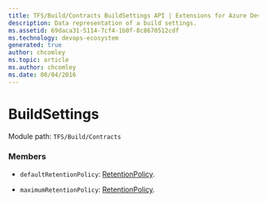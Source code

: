 ```yaml
---
title: TFS/Build/Contracts BuildSettings API | Extensions for Azure DevOps Services
description: Data representation of a build settings.
ms.assetid: 69daca31-5114-7cf4-1b0f-8c8670512cdf
ms.technology: devops-ecosystem
generated: true
author: chcomley
ms.topic: article
ms.author: chcomley
ms.date: 08/04/2016
---
```


# BuildSettings

Module path: `TFS/Build/Contracts`


### Members

* `defaultRetentionPolicy`: [RetentionPolicy](./RetentionPolicy.md). 

* `maximumRetentionPolicy`: [RetentionPolicy](./RetentionPolicy.md). 

